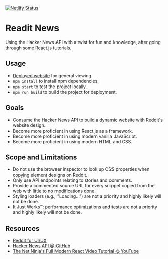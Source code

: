 [![Netlify Status](https://api.netlify.com/api/v1/badges/00c5321b-5f80-4c09-84a1-417a890f1687/deploy-status)](https://hn.rendo.ca/)

# Readit News

Using the Hacker News API with a twist for fun and knowledge, after going through some React.js tutorials.

## Usage

- [Deployed website](https://hn.rendo.ca/) for general viewing.
- `npm install` to install npm dependencies.
- `npm start` to test the project locally.
- `npm run build` to build the project for deployment.

## Goals

- Consume the Hacker News API to build a dynamic website with Reddit's website design.
- Become more proficient in using React.js as a framework.
- Become more proficient in using modern vanilla JavaScript.
- Become more proficient in using modern HTML and CSS.

## Scope and Limitations

- Do not use the browser inspector to look up CSS properties when copying element designs on Reddit.
- Only use API endpoints relating to stories and comments.
- Provide a commented source URL for every snippet copied from the web with little to no modifications done.
- Styling loaders (e.g., "Loading...") are not a priority and highly likely will not be done.
- It Just Werks™: performance optimizations and tests are not a priority and highly likely will not be done.

## Resources

- [Reddit for UI/UX](https://www.reddit.com)
- [Hacker News API @ GitHub](https://github.com/HackerNews/API)
- [The Net Ninja's Full Modern React Video Tutorial @ YouTube](https://www.youtube.com/playlist?list=PL4cUxeGkcC9gZD-Tvwfod2gaISzfRiP9d)